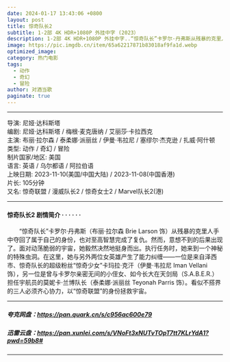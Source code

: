 ```yaml
---
date: 2024-01-17 13:43:06 +0800
layout: post
title: 惊奇队长2
subtitle: 1-2部 4K HDR+1080P 外挂中字 (2023）
description: 1-2部 4K HDR+1080P 外挂中字..“惊奇队长”卡罗尔·丹弗斯从残暴的克里人手中夺回了属于自己的身份，也对至高智慧完成了复仇。然而，意想不到的后果出现了。面对动荡脆弱的宇宙，她毅然决然地挺身而出。执行任务时，她来到一个神秘的特殊虫洞...
image: https://pic.imgdb.cn/item/65a62217871b83018af9fa1d.webp
optimized_image: 
category: 热门电影
tags:
  - 动作
  - 奇幻
  - 冒险
author: 对酒当歌
paginate: true
---
```


---

导演: 尼娅·达科斯塔  
编剧: 尼娅·达科斯塔 / 梅根·麦克唐纳 / 艾丽莎·卡拉西克  
主演: 布丽·拉尔森 / 泰柔娜·派丽丝 / 伊曼·韦拉尼 / 塞缪尔·杰克逊 / 扎威·阿什顿  
类型: 动作 / 奇幻 / 冒险  
制片国家/地区: 美国  
语言: 英语 / 乌尔都语 / 阿拉伯语  
上映日期: 2023-11-10(美国/中国大陆) / 2023-11-08(中国香港)  
片长: 105分钟  
又名: 惊奇联盟 / 漫威队长2 / 惊奇女士2 / Marvel队长2(港)  

---

#### 惊奇队长2 剧情简介 · · · · · ·

　　“惊奇队长”卡罗尔·丹弗斯（布丽·拉尔森 Brie Larson 饰）从残暴的克里人手中夺回了属于自己的身份，也对至高智慧完成了复仇。然而，意想不到的后果出现了。面对动荡脆弱的宇宙，她毅然决然地挺身而出。执行任务时，她来到一个神秘的特殊虫洞。在这里，她与另外两位女英雄产生了能力纠缠——一位是来自泽西市、惊奇队长的超级粉丝“惊奇少女”卡玛拉·克汗（伊曼·韦拉尼 Iman Vellani 饰），另一位是曾与卡罗尔亲密无间的小侄女、如今长大在天剑局（S.A.B.E.R.）担任宇航员的莫妮卡·兰博队长（泰柔娜·派丽丝 Teyonah Parris 饰）。看似不搭界的三人必须齐心协力，以“惊奇联盟”的身份拯救宇宙。

---

##### 夸克网盘：<https://pan.quark.cn/s/c956ac600e79>

##### 迅雷云盘：<https://pan.xunlei.com/s/VNoFt3xNUTvTOpT7tt7KLrYdA1?pwd=59b8#>

---
